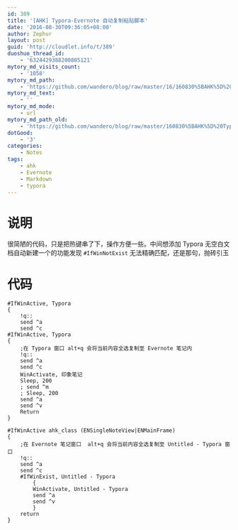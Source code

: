 ```yaml
---
id: 389
title: '[AHK] Typora-Evernote 自动复制粘贴脚本'
date: '2016-08-30T09:36:05+08:00'
author: Zephur
layout: post
guid: 'http://cloudlet.info/t/389'
duoshuo_thread_id:
    - '6324429388200805121'
mytory_md_visits_count:
    - '1058'
mytory_md_path:
    - 'https://github.com/wandero/blog/raw/master/16/160830%5BAHK%5D%20Typora-Evernote%20%E8%87%AA%E5%8A%A8%E5%A4%8D%E5%88%B6%E7%B2%98%E8%B4%B4%E8%84%9A%E6%9C%AC.md'
mytory_md_text:
    - ''
mytory_md_mode:
    - url
mytory_md_path_old:
    - 'https://github.com/wandero/blog/raw/master/160830%5BAHK%5D%20Typora-Evernote%20%E8%87%AA%E5%8A%A8%E5%A4%8D%E5%88%B6%E7%B2%98%E8%B4%B4%E8%84%9A%E6%9C%AC.md'
dotGood:
    - '3'
categories:
    - Notes
tags:
    - ahk
    - Evernote
    - Markdown
    - typora
---
```


# 说明

很简陋的代码，只是把热键串了下，操作方便一些。中间想添加 Typora 无空白文档自动新建一个的功能发现 `#IfWinNotExist` 无法精确匹配，还是那句，抛砖引玉

<!-- more -->

# 代码

```
#IfWinActive, Typora
{
    !q::
    send ^a
    send ^c
#IfWinActive, Typora
{
    ;在 Typora 窗口 alt+q 会将当前内容全选复制至 Evernote 笔记内
    !q::
    send ^a
    send ^c
    WinActivate, 印象笔记
    Sleep, 200
    ; send ^m
    ; Sleep, 200
    send ^a
    send ^v
    Return
}

#IfWinActive ahk_class (ENSingleNoteView|ENMainFrame)
{
    ;在 Evernote 笔记窗口  alt+q 会将当前内容全选复制至 Untitled - Typora 窗口
    !q::
    send ^a
    send ^c
    #IfWinExist, Untitled - Typora
        {
        WinActivate, Untitled - Typora
        send ^a
        send ^v
        }
    return
}
```